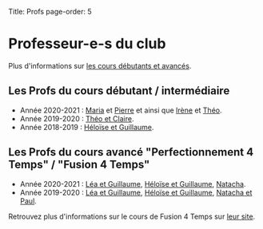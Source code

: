 Title: Profs
page-order: 5

# Professeur-e-s du club

Plus d'informations sur [les cours débutants et avancés](/pages/cours.html).

## Les Profs du cours débutant / intermédiaire

* Année 2020-2021 : [Maria](/maria.html) et [Pierre](/pierre.html) et ainsi que [Irène](/irene.html) et [Théo](/theo.html).
* Année 2019-2020 : [Théo et Claire](/theo-et-claire.html).
* Année 2018-2019 : [Héloïse et Guillaume](/heloise-et-guigui.html).

## Les Profs du cours avancé "Perfectionnement 4 Temps" / "Fusion 4 Temps"

* Année 2020-2021 : [Léa et Guillaume](/lea-et-gdl.html),
[Héloïse et Guillaume](/heloise-et-guigui.html),
[Natacha](/natacha.html). 
* Année 2019-2020 :  [Léa et Guillaume](/lea-et-gdl.html),
[Héloïse et Guillaume](/heloise-et-guigui.html),
[Natacha et Paul](/natacha-et-paul.html).

Retrouvez plus d'informations sur le cours de Fusion 4 Temps sur [leur site](https://fusion4temps.wordpress.com/).

